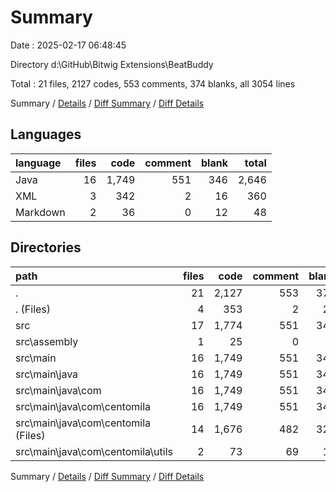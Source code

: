 # Summary

Date : 2025-02-17 06:48:45

Directory d:\\GitHub\\Bitwig Extensions\\BeatBuddy

Total : 21 files,  2127 codes, 553 comments, 374 blanks, all 3054 lines

Summary / [Details](details.md) / [Diff Summary](diff.md) / [Diff Details](diff-details.md)

## Languages
| language | files | code | comment | blank | total |
| :--- | ---: | ---: | ---: | ---: | ---: |
| Java | 16 | 1,749 | 551 | 346 | 2,646 |
| XML | 3 | 342 | 2 | 16 | 360 |
| Markdown | 2 | 36 | 0 | 12 | 48 |

## Directories
| path | files | code | comment | blank | total |
| :--- | ---: | ---: | ---: | ---: | ---: |
| . | 21 | 2,127 | 553 | 374 | 3,054 |
| . (Files) | 4 | 353 | 2 | 26 | 381 |
| src | 17 | 1,774 | 551 | 348 | 2,673 |
| src\\assembly | 1 | 25 | 0 | 2 | 27 |
| src\\main | 16 | 1,749 | 551 | 346 | 2,646 |
| src\\main\\java | 16 | 1,749 | 551 | 346 | 2,646 |
| src\\main\\java\\com | 16 | 1,749 | 551 | 346 | 2,646 |
| src\\main\\java\\com\\centomila | 16 | 1,749 | 551 | 346 | 2,646 |
| src\\main\\java\\com\\centomila (Files) | 14 | 1,676 | 482 | 328 | 2,486 |
| src\\main\\java\\com\\centomila\\utils | 2 | 73 | 69 | 18 | 160 |

Summary / [Details](details.md) / [Diff Summary](diff.md) / [Diff Details](diff-details.md)